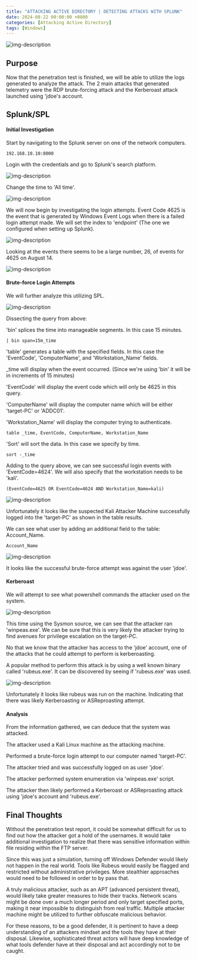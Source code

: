 ```yaml
---
title: "ATTACKING ACTIVE DIRECTORY | DETECTING ATTACKS WITH SPLUNK"
date: 2024-08-22 00:00:00 +0800
categories: [Attacking Active Directory]
tags: [Windows]                    
---
```



![img-description](/assets/img/PROJECTS/AD/Active-Directory.jpg)

## Purpose

Now that the penetration test is finished, we will be able to utilize the logs generated to analyze the attack. The 2 main attacks that generated telemetry were the RDP brute-forcing attack and the Kerberoast attack launched using 'jdoe's account.

## Splunk/SPL

#### Initial Investigation

Start by navigating to the Splunk server on one of the network computers.

```
192.168.10.10:8000
```

Login with the credentials and go to Splunk's search platform.

![img-description](/assets/img/PROJECTS/AD/AD7-1.png)

Change the time to 'All time'.

![img-description](/assets/img/PROJECTS/AD/AD7-2.png)

We will now begin by investigating the login attempts. Event Code 4625 is the event that is generated by Windows Event Logs when there is a failed login attempt made. We will set the index to 'endpoint' (The one we configured when setting up Splunk).

![img-description](/assets/img/PROJECTS/AD/AD7-3.png)

Looking at the events there seems to be a large number, 26, of events for 4625 on August 14.

![img-description](/assets/img/PROJECTS/AD/AD7-4.png)

#### Brute-force Login Attempts

We will further analyze this utilizing SPL.

![img-description](/assets/img/PROJECTS/AD/AD7-5.png)

Dissecting the query from above:

'bin' splices the time into manageable segments. In this case 15 minutes.
```
| bin span=15m_time
```

'table' generates a table with the specified fields. In this case the 'EventCode', 'ComputerName', and 'Workstation_Name' fields.

\_time will display when the event occurred. (Since we're using 'bin' it will be in increments of 15 minutes)

'EventCode' will display the event code which will only be 4625 in this query.

'ComputerName' will display the computer name which will be either 'target-PC' or 'ADDC01'.

'Workstation_Name' will display the computer trying to authenticate.

```
table _time, EventCode, ComputerName, Workstation_Name
```

'Sort' will sort the data. In this case we specify by time.

```
sort -_time
```

Adding to the query above, we can see successful login events with 'EventCode=4624'. We will also specify that the workstation needs to be 'kali'.

```
(EventCode=4625 OR EventCode=4624 AND Workstation_Name=kali)
```

![img-description](/assets/img/PROJECTS/AD/AD7-6.png)

Unfortunately it looks like the suspected Kali Attacker Machine successfully logged into the 'target-PC' as shown in the table results. 

We can see what user by adding an additional field to the table: Account_Name.

```
Account_Name
```

![img-description](/assets/img/PROJECTS/AD/AD7-7.png)

It looks like the successful brute-force attempt was against the user 'jdoe'.

#### Kerberoast

We will attempt to see what powershell commands the attacker used on the system.

![img-description](/assets/img/PROJECTS/AD/AD7-8.png)

This time using the Sysmon source, we can see that the attacker ran 'winpeas.exe'. We can be sure that this is very likely the attacker trying to find avenues for privilege escalation on the target-PC.

No that we know that the attacker has access to the 'jdoe' account, one of the attacks that he could attempt to perform is kerberoasting. 

A popular method to perform this attack is by using a well known binary called 'rubeus.exe'. It can be discovered by seeing if 'rubeus.exe' was used. 

![img-description](/assets/img/PROJECTS/AD/AD7-9.png)

Unfortunately it looks like rubeus was run on the machine. Indicating that there was likely Kerberoasting or ASReproasting attempt.

#### Analysis

From the information gathered, we can deduce that the system was attacked. 

The attacker used a Kali Linux machine as the attacking machine. 

Performed a brute-force login attempt to our computer named 'target-PC'.

The attacker tried and was successfully logged on as user 'jdoe'.

The attacker performed system enumeration via 'winpeas.exe' script.

The attacker then likely performed a Kerberoast or ASReproasting attack using 'jdoe's account and 'rubeus.exe'. 

## Final Thoughts

Without the penetration test report, it could be somewhat difficult for us to find out how the attacker got a hold of the usernames. It would take additional investigation to realize that there was sensitive information within file residing within the FTP server.

Since this was just a simulation, turning off Windows Defender would likely not happen in the real world. Tools like Rubeus would easily be flagged and restricted without administrative privileges. More stealthier approaches would need to be followed in order to by pass that. 

A truly malicious attacker, such as an APT (advanced persistent threat), would likely take greater measures to hide their tracks. Network scans might be done over a much longer period and only target specified ports, making it near impossible to distinguish from real traffic. Multiple attacker machine might be utilized to further obfuscate malicious behavior.

For these reasons, to be a good defender, it is pertinent to have a deep understanding of an attackers mindset and the tools they have at their disposal. Likewise, sophisticated threat actors will have deep knowledge of what tools defender have at their disposal and act accordingly not to be caught. 